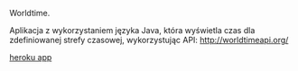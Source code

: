 Worldtime.

Aplikacja z wykorzystaniem języka Java, która wyświetla czas dla zdefiniowanej strefy czasowej, wykorzystując API: http://worldtimeapi.org/

[heroku app](https://worldtime-application.herokuapp.com/)
